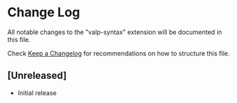 # Change Log

All notable changes to the "valp-syntax" extension will be documented in this file.

Check [Keep a Changelog](http://keepachangelog.com/) for recommendations on how to structure this file.

## [Unreleased]

- Initial release